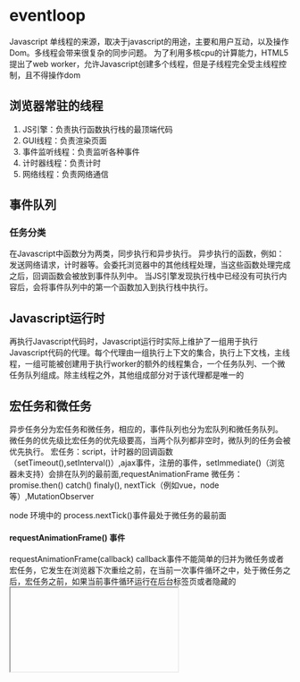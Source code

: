 # eventloop
Javascript 单线程的来源，取决于javascript的用途，主要和用户互动，以及操作Dom。多线程会带来很复杂的同步问题。
为了利用多核cpu的计算能力，HTML5提出了web worker，允许Javascript创建多个线程，但是子线程完全受主线程控制，且不得操作dom

## 浏览器常驻的线程
1. JS引擎：负责执行函数执行栈的最顶端代码
2. GUI线程：负责渲染页面
3. 事件监听线程：负责监听各种事件
4. 计时器线程：负责计时
5. 网络线程：负责网络通信

## 事件队列
### 任务分类
在Javascript中函数分为两类，同步执行和异步执行。
异步执行的函数，例如：发送网络请求，计时器等。会委托浏览器中的其他线程处理，当这些函数处理完成之后，回调函数会被放到事件队列中。
当JS引擎发现执行栈中已经没有可执行内容后，会将事件队列中的第一个函数加入到执行栈中执行。

## Javascript运行时
再执行Javascript代码时，Javascript运行时实际上维护了一组用于执行Javascript代码的代理。每个代理由一组执行上下文的集合，执行上下文栈，主线程，一组可能被创建用于执行worker的额外的线程集合，一个任务队列、一个微任务队列组成。除主线程之外，其他组成部分对于该代理都是唯一的
## 宏任务和微任务
异步任务分为宏任务和微任务，相应的，事件队列也分为宏队列和微任务队列。
微任务的优先级比宏任务的优先级要高，当两个队列都非空时，微队列的任务会被优先执行。
宏任务：script，计时器的回调函数（setTimeout(),setInterval()）,ajax事件，注册的事件，setImmediate()（浏览器未支持）会排在队列的最前面,requestAnimationFrame
微任务：promise.then() catch() finaly(), nextTick（例如vue，node等）,MutationObserver

node 环境中的 process.nextTick()事件最处于微任务的最前面

#### requestAnimationFrame() 事件
requestAnimationFrame(callback) callback事件不能简单的归并为微任务或者宏任务，它发生在浏览器下次重绘之前，在当前一次事件循环之中，处于微任务之后，宏任务之前，如果当前事件循环运行在后台标签页或者隐藏的<iframe> 里时requestAnimationFrame()会被暂停调用，
